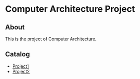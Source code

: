 # Computer Architecture Project

## About

This is the project of Computer Architecture.

## Catalog

- [Project1](./Project1/)
- [Project2](./Project2/)